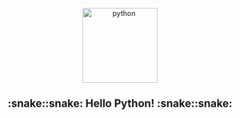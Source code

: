 <p align="center">
  <a href="https://github.com/marcoshsq/Python">
    <img src="https://github.com/marcoshsq/Python/blob/main/Python%20Icon/Python.png" alt="python" width="150" height="150">
  </a>
</p>
  <h2 align="center">:snake::snake: Hello Python! :snake::snake:</h2>
</div>
